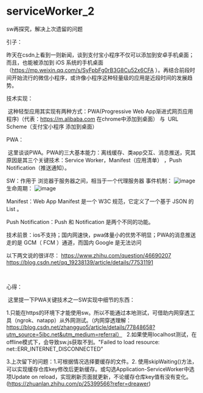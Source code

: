 # serviceWorker_2
sw再探究，解决上次遗留的问题

引子：

  昨天在csdn上看到一则新闻，谈到支付宝小程序不仅可以添加到安卓手机桌面；而且，也能被添加到 iOS 系统的手机桌面（https://mp.weixin.qq.com/s/SyFpbFg0rB3G8Cu52x6CFA ）。再结合前段时间开始流行的微信小程序，或许像小程序这种轻量级的应用是近段时间的发展趋势。
  
  
技术实现：

  这种轻型应用其实现有两种方式：PWA(Progressive Web App渐进式网页应用程序)（代表：https://m.alibaba.com 在chrome中添加到桌面）  与  URL Scheme（支付宝小程序 添加到桌面）
  
  
PWA：

  这里谈谈PWA。PWA的三大基本能力：离线缓存、类app交互、消息推送，究其原因是其三个关键技术：Service Worker，Manifest（应用清单） ，Push Notification（推送通知）。
  
  SW：作用于 浏览器于服务器之间，相当于一个代理服务器
  事件机制：
![image](http://img.blog.csdn.net/20170824160840779)
  生命周期：
![image](http://img.blog.csdn.net/20170824160846422)

  Manifest：Web App Manifest 是一个 W3C 规范，它定义了一个基于 JSON 的 List 。

  Push Notification：Push 和 Notification 是两个不同的功能。


  技术前景：ios不支持；国内网速快，pwa体量小的优势不明显；PWA的消息推送走的是 GCM（ FCM ）通道，而国内 Google 是无法访问
  
  以下两文说的很详尽：
  https://www.zhihu.com/question/46690207
  https://blog.csdn.net/qq_19238139/article/details/77531191

  
  
心得：

  这里提一下PWA关键技术之一SW实现中细节的东西：
  
  1.只能在https的环境下才能使用sw。所以不能通过本地测试，可借助内网穿透工具（ngrok、natapp）从外网测试。（内网穿透理解：https://blog.csdn.net/zhangguo5/article/details/77848658?utm_source=5ibc.net&utm_medium=referral）
  
  2.如果使用localhost测试，在offline模式下，会导致sw.js获取不到。"Failed to load resource: net::ERR_INTERNET_DISCONNECTED"
  
  
  3.上次留下的问题：1.可根据情况选择要缓存的文件。2. 使用skipWaiting()方法，可以实现缓存仓库key修改后更新缓存。或勾选Application-ServiceWorker中选项Update on reload，实现刷新页面就更新，不论缓存仓库key值有没有变化。(https://zhuanlan.zhihu.com/p/25399566?refer=dreawer)
